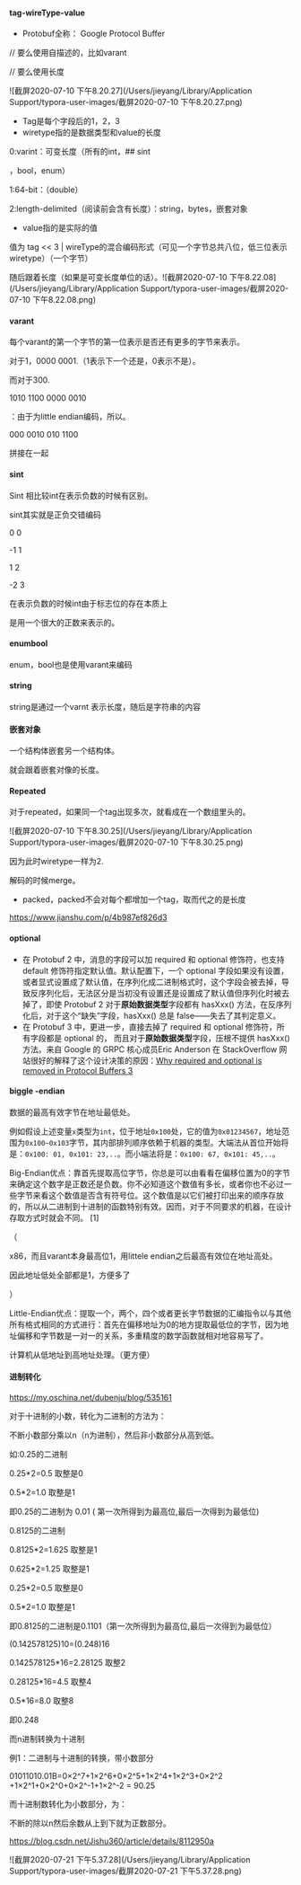 #### tag-wireType-value

- Protobuf全称： Google Protocol Buffer 

// 要么使用自描述的，比如varant

// 要么使用长度

![截屏2020-07-10 下午8.20.27](/Users/jieyang/Library/Application Support/typora-user-images/截屏2020-07-10 下午8.20.27.png)

- Tag是每个字段后的1，2，3
- wiretype指的是数据类型和value的长度

0:varint：可变长度（所有的int，## sint

，bool，enum）

1:64-bit：（double）

2:length-delimited（阅读前会含有长度）：string，bytes，嵌套对象

- value指的是实际的值





值为 tag << 3 | wireType的混合编码形式（可见一个字节总共八位，低三位表示wiretype）（一个字节）

随后跟着长度（如果是可变长度单位的话）。![截屏2020-07-10 下午8.22.08](/Users/jieyang/Library/Application Support/typora-user-images/截屏2020-07-10 下午8.22.08.png)

#### varant

每个varant的第一个字节的第一位表示是否还有更多的字节来表示。

对于1，0000 0001.（1表示下一个还是，0表示不是）。

而对于300.

1010 1100 0000 0010

：由于为little endian编码，所以。

000 0010    010 1100

拼接在一起





#### sint

Sint 相比较int在表示负数的时候有区别。

sint其实就是正负交错编码

0 0

-1 1

1 2

-2 3

在表示负数的时候int由于标志位的存在本质上

是用一个很大的正数来表示的。

#### enumbool

enum，bool也是使用varant来编码

#### string

string是通过一个varnt 表示长度，随后是字符串的内容

#### 嵌套对象

一个结构体嵌套另一个结构体。

就会跟着嵌套对像的长度。

#### Repeated

对于repeated，如果同一个tag出现多次，就看成在一个数组里头的。

![截屏2020-07-10 下午8.30.25](/Users/jieyang/Library/Application Support/typora-user-images/截屏2020-07-10 下午8.30.25.png)

因为此时wiretype一样为2.

解码的时候merge。

- packed，packed不会对每个都增加一个tag，取而代之的是长度



https://www.jianshu.com/p/4b987ef826d3

#### optional

- 在 Protobuf 2 中，消息的字段可以加 required 和 optional 修饰符，也支持 default 修饰符指定默认值。默认配置下，一个 optional 字段如果没有设置，或者显式设置成了默认值，在序列化成二进制格式时，这个字段会被去掉，导致反序列化后，无法区分是当初没有设置还是设置成了默认值但序列化时被去掉了，即使 Protobuf 2 对于**原始数据类型**字段都有 hasXxx() 方法，在反序列化后，对于这个“缺失”字段，hasXxx() 总是 false——失去了其判定意义。
- 在 Protobuf 3 中，更进一步，直接去掉了 required 和 optional 修饰符，所有字段都是 optional 的， 而且对于**原始数据类型**字段，压根不提供 hasXxx() 方法。来自 Google 的 GRPC 核心成员Eric Anderson 在 StackOverflow 网站很好的解释了这个设计决策的原因：[Why required and optional is removed in Protocol Buffers 3](https://link.zhihu.com/?target=https%3A//stackoverflow.com/questions/31801257/why-required-and-optional-is-removed-in-protocol-buffers-3)

#### biggle -endian

数据的最高有效字节在地址最低处。



例如假设上述变量`x`类型为`int`，位于地址`0x100`处，它的值为`0x01234567`，地址范围为`0x100~0x103`字节，其内部排列顺序依赖于机器的类型。大端法从首位开始将是：`0x100: 01, 0x101: 23,..`。而小端法将是：`0x100: 67, 0x101: 45,..`。



Big-Endian优点：靠首先提取高位字节，你总是可以由看看在偏移位置为0的字节来确定这个数字是正数还是负数。你不必知道这个数值有多长，或者你也不必过一些字节来看这个数值是否含有符号位。这个数值是以它们被打印出来的顺序存放的，所以从二进制到十进制的函数特别有效。因而，对于不同要求的机器，在设计存取方式时就会不同。 [1] 



（

x86，而且varant本身最高位1，用littele endian之后最高有效位在地址高处。

因此地址低处全部都是1，方便多了

）

Little-Endian优点：提取一个，两个，四个或者更长字节数据的汇编指令以与其他所有格式相同的方式进行：首先在偏移地址为0的地方提取最低位的字节，因为地址偏移和字节数是一对一的关系，多重精度的数学函数就相对地容易写了。

计算机从低地址到高地址处理。（更方便）



#### 进制转化

https://my.oschina.net/dubenju/blog/535161



对于十进制的小数，转化为二进制的方法为：

不断小数部分乘以n（n为进制），然后非小数部分从高到低。



如:0.25的二进制

0.25*2=0.5  取整是0

0.5*2=1.0   取整是1

即0.25的二进制为 0.01 ( 第一次所得到为最高位,最后一次得到为最低位)

0.8125的二进制

0.8125*2=1.625  取整是1

0.625*2=1.25   取整是1

0.25*2=0.5    取整是0

0.5*2=1.0     取整是1

即0.8125的二进制是0.1101（第一次所得到为最高位,最后一次得到为最低位）



(0.142578125)10=(0.248)16

0.142578125*16=2.28125  取整2

0.28125*16=4.5      取整4

0.5*16=8.0        取整8

即0.248



而n进制转换为十进制

例1：二进制与十进制的转换，带小数部分

01011010.01B=0×2^7+1×2^6+0×2^5+1×2^4+1×2^3+0×2^2 +1×2^1+0×2^0+0×2^-1+1×2^-2 = 90.25



而十进制数转化为小数部分，为：

不断的除以n然后余数从上到下就为正数部分。

https://blog.csdn.net/Jishu360/article/details/8112950a

![截屏2020-07-21 下午5.37.28](/Users/jieyang/Library/Application Support/typora-user-images/截屏2020-07-21 下午5.37.28.png)